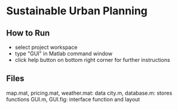 # Sustainable Urban Planning

## How to Run
- select project workspace
- type "GUI" in Matlab command window
- click help button on bottom right corner for further instructions

## Files
map.mat, pricing.mat, weather.mat: data
city.m, database.m: stores functions
GUI.m, GUI.fig: interface function and layout